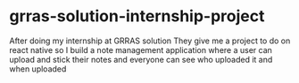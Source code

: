 # grras-solution-internship-project
After doing my internship at GRRAS solution They give me a project to do on react native so I build a note management application where a user can upload and stick their notes and everyone can see who uploaded it and when uploaded
